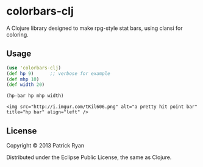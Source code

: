 # colorbars-clj

A Clojure library designed to make rpg-style stat bars, using clansi for coloring.

## Usage

```clojure
(use 'colorbars-clj)
(def hp 9)      ;; verbose for example
(def mhp 10)
(def width 20)

(hp-bar hp mhp width)
```

	<img src="http://i.imgur.com/tKil606.png" alt="a pretty hit point bar" title="hp bar" align="left" />


##
## License

Copyright © 2013 Patrick Ryan

Distributed under the Eclipse Public License, the same as Clojure.
